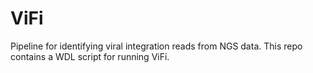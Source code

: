 # ViFi
Pipeline for identifying viral integration reads from NGS data.
This repo contains a WDL script for running ViFi.
